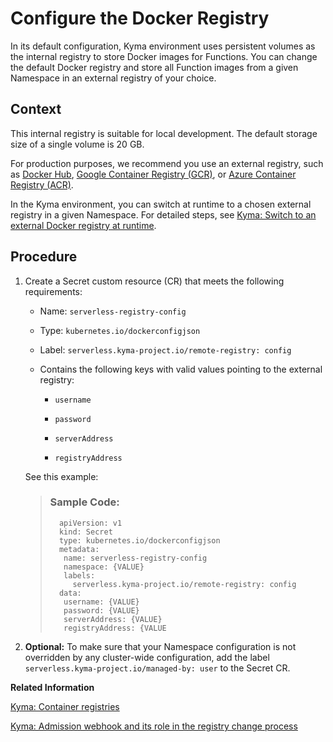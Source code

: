 <!-- loiofa0ba7d0ae084a13ba3dcc89927bb148 -->

# Configure the Docker Registry

In its default configuration, Kyma environment uses persistent volumes as the internal registry to store Docker images for Functions. You can change the default Docker registry and store all Function images from a given Namespace in an external registry of your choice.



<a name="loiofa0ba7d0ae084a13ba3dcc89927bb148__context_xxy_grr_c5b"/>

## Context

This internal registry is suitable for local development. The default storage size of a single volume is 20 GB.

For production purposes, we recommend you use an external registry, such as [Docker Hub](https://hub.docker.com/), [Google Container Registry \(GCR\)](https://cloud.google.com/container-registry), or [Azure Container Registry \(ACR\)](https://azure.microsoft.com/en-us/services/container-registry/).

In the Kyma environment, you can switch at runtime to a chosen external registry in a given Namespace. For detailed steps, see [Kyma: Switch to an external Docker registry at runtime](https://kyma-project.io/docs/kyma/latest/03-tutorials/00-serverless/svls-08-switch-to-external-registry/).



<a name="loiofa0ba7d0ae084a13ba3dcc89927bb148__steps_rhx_jrr_c5b"/>

## Procedure

1.  Create a Secret custom resource \(CR\) that meets the following requirements:

    -   Name: `serverless-registry-config`

    -   Type: `kubernetes.io/dockerconfigjson`

    -   Label: `serverless.kyma-project.io/remote-registry: config`

    -   Contains the following keys with valid values pointing to the external registry:

        -   `username`

        -   `password`

        -   `serverAddress`

        -   `registryAddress`



    See this example:

    > ### Sample Code:  
    > ```
    >   apiVersion: v1
    >   kind: Secret
    >   type: kubernetes.io/dockerconfigjson
    >   metadata:
    >    name: serverless-registry-config
    >    namespace: {VALUE}
    >    labels:
    >      serverless.kyma-project.io/remote-registry: config
    >   data:
    >    username: {VALUE}
    >    password: {VALUE}
    >    serverAddress: {VALUE}
    >    registryAddress: {VALUE
    > ```

2.  **Optional:** To make sure that your Namespace configuration is not overridden by any cluster-wide configuration, add the label `serverless.kyma-project.io/managed-by: user` to the Secret CR.


**Related Information**  


[Kyma: Container registries](https://kyma-project.io/docs/kyma/latest/01-overview/main-areas/serverless/svls-03-container-registries)

[Kyma: Admission webhook and its role in the registry change process](https://kyma-project.io/docs/kyma/latest/05-technical-reference/svls-07-supported-webhooks#admission-webhook)

